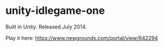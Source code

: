 # unity-idlegame-one

Built in Unity. Released July 2014.

Play it here: https://www.newgrounds.com/portal/view/642294

